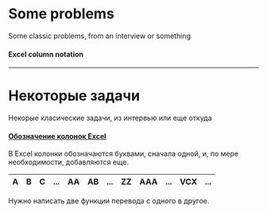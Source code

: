 # Some problems
Some classic problems, from an interview or something

#### Excel column notation


---
# Некоторые задачи
Некорые класические задачи, из интервью или еще откуда

#### [Обозначение колонок Excel](https://github.com/KukuruzaAndrey/some-problems/tree/master/excel_columns/src)
В Excel колонки обозначаются буквами, сначала одной, и, по мере необходимости, добавляются еще.

| A | B |C|...|AA|AB|...|ZZ|AAA|...|VCX|...|
| --- | --- |---|---|---|---|---|---|---|---|---|---|

Нужно написать две функции перевода с одного в другое.
